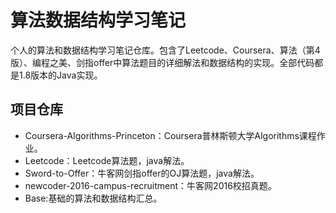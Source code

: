 # 算法数据结构学习笔记

个人的算法和数据结构学习笔记仓库。包含了Leetcode、Coursera、算法（第4版）、编程之美、剑指offer中算法题目的详细解法和数据结构的实现。全部代码都是1.8版本的Java实现。

## 项目仓库
 - Coursera-Algorithms-Princeton：Coursera普林斯顿大学Algorithms课程作业。
 - Leetcode：Leetcode算法题，java解法。
 - Sword-to-Offer：牛客网剑指offer的OJ算法题，java解法。
 - newcoder-2016-campus-recruitment：牛客网2016校招真题。
 - Base:基础的算法和数据结构汇总。
